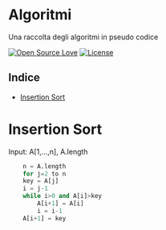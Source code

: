 # Algoritmi

Una raccolta degli algoritmi in pseudo codice

[![Open Source Love](https://badges.frapsoft.com/os/v1/open-source.svg?v=103)](https://opensource.org/licenses/Apache-2.0) [![License](https://img.shields.io/badge/license-Apache%202.0-blue.svg)](https://www.apache.org/licenses/LICENSE-2.0)

## Indice

- [Insertion Sort](#insertion-sort)

# Insertion Sort

Input: A[1,...,n], A.length

```python {.line-numbers}
	n = A.length
	for j=2 to n
	key = A[j]
	i = j-1
	while i>0 and A[i]>key
		A[i+1] = A[i]
		i = i-1
	A[i+1] = key
```